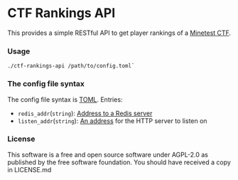 # CTF Rankings API

This provides a simple RESTful API to get player rankings of a [Minetest CTF](https://github.com/MT-CTF/capturetheflag).

### Usage

```
./ctf-rankings-api /path/to/config.toml`
```

### The config file syntax

The config file syntax is [TOML](https://toml.io). Entries:

 - `redis_addr`(`string`): [Address to a Redis server](https://docs.rs/redis/0.23.0/redis/struct.Client.html)
 - `listen_addr`(`string`): [An address](https://docs.rs/tide/latest/tide/listener/trait.ToListener.html) for the HTTP server to listen on

### License

This software is a free and open source software under AGPL-2.0 as published by the free software foundation. You should have received a copy in LICENSE.md
